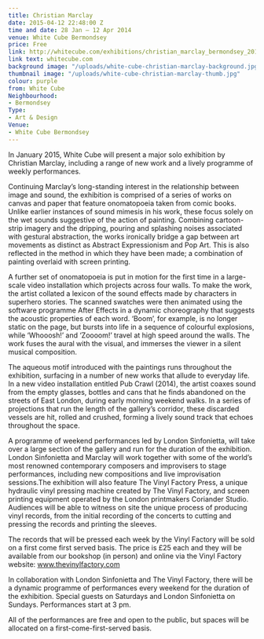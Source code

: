 ```yaml
---
title: Christian Marclay
date: 2015-04-12 22:48:00 Z
time and date: 28 Jan – 12 Apr 2014
venue: White Cube Bermondsey
price: Free
link: http://whitecube.com/exhibitions/christian_marclay_bermondsey_2015/
link text: whitecube.com
background image: "/uploads/white-cube-christian-marclay-background.jpg"
thumbnail image: "/uploads/white-cube-christian-marclay-thumb.jpg"
colour: purple
from: White Cube
Neighbourhood:
- Bermondsey
Type:
- Art & Design
Venue:
- White Cube Bermondsey
---
```


In January 2015, White Cube will present a major solo exhibition by Christian Marclay, including a range of new work and a lively programme of weekly performances.

Continuing Marclay’s long-standing interest in the relationship between image and sound, the exhibition is comprised of a series of works on canvas and paper that feature onomatopoeia taken from comic books. Unlike earlier instances of sound mimesis in his work, these focus solely on the wet sounds suggestive of the action of painting. Combining cartoon-strip imagery and the dripping, pouring and splashing noises associated with gestural abstraction, the works ironically bridge a gap between art movements as distinct as Abstract Expressionism and Pop Art. This is also reflected in the method in which they have been made; a combination of painting overlaid with screen printing.

A further set of onomatopoeia is put in motion for the first time in a large-scale video installation which projects across four walls. To make the work, the artist collated a lexicon of the sound effects made by characters in superhero stories. The scanned swatches were then animated using the software programme After Effects in a dynamic choreography that suggests the acoustic properties of each word. ‘Boom’, for example, is no longer static on the page, but bursts into life in a sequence of colourful explosions, while ‘Whooosh!’ and ‘Zoooom!’ travel at high speed around the walls. The work fuses the aural with the visual, and immerses the viewer in a silent musical composition.

The aqueous motif introduced with the paintings runs throughout the exhibition, surfacing in a number of new works that allude to everyday life. In a new video installation entitled Pub Crawl (2014), the artist coaxes sound from the empty glasses, bottles and cans that he finds abandoned on the streets of East London, during early morning weekend walks. In a series of projections that run the length of the gallery’s corridor, these discarded vessels are hit, rolled and crushed, forming a lively sound track that echoes throughout the space.

A programme of weekend performances led by London Sinfonietta, will take over a large section of the gallery and run for the duration of the exhibition. London Sinfonietta and Marclay will work together with some of the world’s most renowned contemporary composers and improvisers to stage performances, including new compositions and live improvisation sessions.The exhibition will also feature The Vinyl Factory Press, a unique hydraulic vinyl pressing machine created by The Vinyl Factory, and screen printing equipment operated by the London printmakers Coriander Studio. Audiences will be able to witness on site the unique process of producing vinyl records, from the initial recording of the concerts to cutting and pressing the records and printing the sleeves.

The records that will be pressed each week by the Vinyl Factory will be sold on a first come first served basis. The price is £25 each and they will be available from our bookshop (in person) and online via the Vinyl Factory website: www.thevinylfactory.com

In collaboration with London Sinfonietta and The Vinyl Factory, there will be a dynamic programme of performances every weekend for the duration of the exhibition. Special guests on Saturdays and London Sinfonietta on Sundays. Performances start at 3 pm.

All of the performances are free and open to the public, but spaces will be allocated on a first-come-first-served basis.
